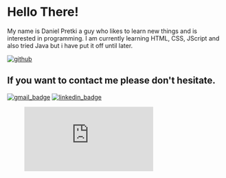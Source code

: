 # Hello There!

My name is Daniel Pretki a guy who likes to learn new things and is interested in programming. I am currently learning HTML, CSS, JScript and also tried Java but i have put it off until later.

[![github]][github_profile]

## If you want to contact me please don't hesitate.

[![gmail_badge]](mailto:kontakt.dpretki@gmail.com)  [![linkedin_badge]][linkedin]

<figure><embed src="https://wakatime.com/share/@a11b6890-a292-49e9-98ce-af3add72fe48/80b74dc5-c385-4ad6-b7a7-4ba7cba2af62.svg"></embed></figure>



<!-- badges -->
[gmail_badge]: https://img.shields.io/badge/Gmail-D14836?style=for-the-badge&logo=gmail&logoColor=white
[linkedin_badge]: https://img.shields.io/badge/linkedin-%230077B5.svg?style=for-the-badge&logo=linkedin&logoColor=white&link=www.linkedin.com/in/daniel-pretki
[github]: https://img.shields.io/badge/github-%23121011.svg?style=for-the-badge&logo=github&logoColor=white

<!-- profile links -->
[github_profile]: https://github.com/Endward01 "Github Profile"
[linkedin]:  https://linkedin.com/in/daniel-pretki "Linkedin Profile"

